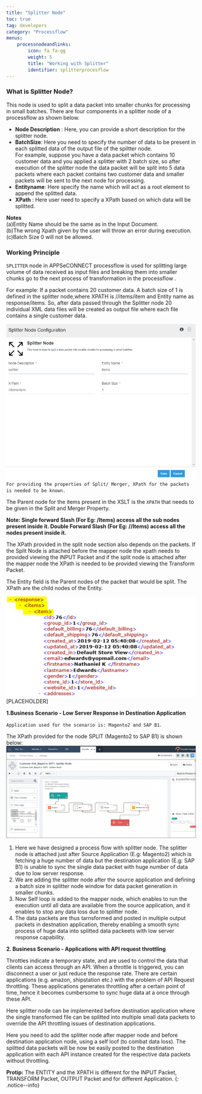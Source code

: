 ```yaml
---
title: "Splitter Node"
toc: true
tag: developers
category: "Processflow"
menus: 
    processnodeandlinks:
        icon: fa fa-gg
        weight: 5
        title: "Working with Splitter" 
        identifier: splitterprocesflow
---
```


### What is Splitter Node?

This node is used to split a data packet into smaller chunks for processing in small batches. There are four components in a splitter node of a processflow
as shown below. 

- **Node Description** : Here, you can provide a short description for the splitter node.  
- **BatchSize**: Here you need to specify the number  of data to be present in each splitted data of the output file of the spiltter node.  
For example, suppose you have a data packet which contains 10 customer data and you applied a splitter 
with 2 batch size, so after execution of the splitter node the data packet will be split into 5 data 
packets where each packet contains two customer data and smaller packets will be sent to the next node
for processing.     
- **Entityname**: Here specify the name which will act as a root element to append the splitted data.    
 - **XPath** : Here user need to specify a XPath based on which data will be splitted.

**Notes**  
(a)Entity Name should be the same as in the Input Document.  
(b)The wrong Xpath given by the user will throw an error during execution.  
(c)Batch Size 0 will not be allowed.  

### Working Principle

`SPLITTER` node in APPSeCONNECT processflow is used for splitting large volume of data received as input files and 
breaking them into  smaller chunks go to the next process of transformation in the processflow .

For example: If a packet contains 20 customer data. A batch size of 1 is defined in the splitter node,where XPATH  is  //items/item and Entity name as response/items. 
So, after data passed through the Splitter node 20 individual XML data files will be created as output file where each file contains a single customer data.

![Processflow Splitter Properties](\staticfiles\processflow\media\splitter1.PNG)     
`For providing the properties of Split/ Merger, XPath for the packets is needed to be known.` 

The Parent node for the items present in the XSLT is the `XPATH` that needs to be given in the Split and Merger Property.

**Note: Single forward Slash (For Eg: /Items) access all the sub nodes present inside it. 
Double Forward Slash (For Eg: //Items) access all the nodes present inside it.**

The XPath provided in the split node section also depends on the packets. If the Split Node is attached before the 
mapper node the xpath needs to provided viewing the INPUT Packet and if the split node is attached after the mapper 
node the XPath is needed to be provided viewing the Transform Packet.

The Entity field is the Parent nodes of the packet that would be split. The XPath are the child nodes of the Entity.

![TroubleshootingSplitter2](/staticfiles/workflow-management/media/Splitter/TroubleshootingSplitter2.png)  
[PLACEHOLDER]  

**1.Business Scenario - Low Server Response in Destination Application**    

`Application used for the scenario is: Magento2 and SAP B1`.


The XPath provided for the node SPLIT (Magento2 to SAP B1) is shown below:
![Processflow Splitter2](../../../staticfiles/processflow/media/mapper/processflow_splitter2.PNG)

1. Here we have designed a process flow with splitter node. The splitter node is attached
just after Source Application (E.g: Magento2) which is fetching a huge number of data but the
destination application (E.g: SAP B1) is unable to sync the single data packet with huge number of 
data due to low server response.
2. We are adding the splitter node after the source application and defining a batch size in splitter node
window for data packet generation in smaller chunks.
3. Now Self loop is added to the mapper node, which enables to run the execution until all data are
available from the source application, and it enables to stop any data loss due to splitter node.
4. The data packets are thus tarnsformed and posted in multiple output packets in destnation
application, thereby enabling a smooth sync process of huge data into splitted data packeets 
with low server response capability.


**2. Business Scenario -  Applications with API request throttling**   

Throttles indicate a temporary state, and are used to control the data that clients can access through an API. 
When a throttle is triggered, you can disconnect a user or just reduce the response rate. There are certain applications (e.g. amazon, shipstation etc.) with the problem of API
Request throttling. These applications generates throttling after a certain point of time, hence
it becomes cumbersome to sync huge data at a once through these API.

Here splitter node can be implemented before destination application where the single 
transformed file can be splitted into multiple small data packets to override the API throttling
issues of destination applications.

Here you need to add the splitter node after mapper node and before destination application node, using
a self loof (to combat data loss). The splitted data packets will be now be easily posted to the destination
application with each API instance created for the respective data packets without throttling.


**Protip:** The ENTITY and the XPATH is different for the INPUT Packet, TRANSFORM Packet, OUTPUT Packet and for 
different Application.
{: .notice--info}